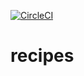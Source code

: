 [![CircleCI](https://circleci.com/gh/TomVerkon/recipes.svg?style=svg)](https://circleci.com/gh/TomVerkon/recipes)

# recipes
